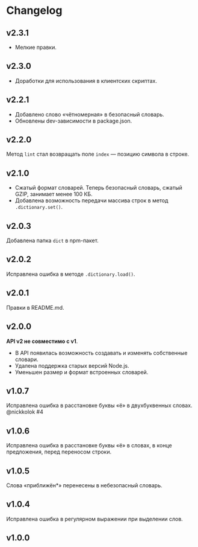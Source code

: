 # Changelog

## v2.3.1
- Мелкие правки.

## v2.3.0
- Доработки для использования в клиентских скриптах.

## v2.2.1
- Добавлено слово «чётномерная» в безопасный словарь.
- Обновлены dev-зависимости в package.json.

## v2.2.0
Метод `lint` стал возвращать поле `index` — позицию символа в строке.

## v2.1.0
- Сжатый формат словарей. Теперь безопасный словарь, сжатый GZIP, занимает менее 100 КБ.
- Добавлена возможность передачи массива строк в метод `.dictionary.set()`.

## v2.0.3
Добавлена папка `dict` в npm-пакет.

## v2.0.2
Исправлена ошибка в методе `.dictionary.load()`.

## v2.0.1
Правки в README.md.

## v2.0.0
__API v2 не совместимо с v1__.

- В API появилась возможность создавать и изменять собственные словари.
- Удалена поддержка старых версий Node.js.
- Уменьшен размер и формат встроенных словарей.

## v1.0.7
Исправлена ошибка в расстановке буквы «ё» в двухбуквенных словах. @nickkolok #4

## v1.0.6
Исправлена ошибка в расстановке буквы «ё» в словах, в конце предложения, перед переносом строки.

## v1.0.5
Слова «приближён*» перенесены в небезопасный словарь.

## v1.0.4
Исправлена ошибка в регулярном выражении при выделении слов.

## v1.0.0
